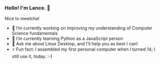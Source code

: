 ### Hello! I'm Lance. 👋

Nice to meetcha!

- 🔭 I’m currently working on improving my understanding of Computer Science fundamentals
- 🌱 I’m currently learning Python as a JavaScript person
- 💬 Ask me about Linux Desktop, and I'll help you as best I can!
- ⚡ Fun fact: I assembled my first personal computer when I turned 14; I still use it, today. :-)
